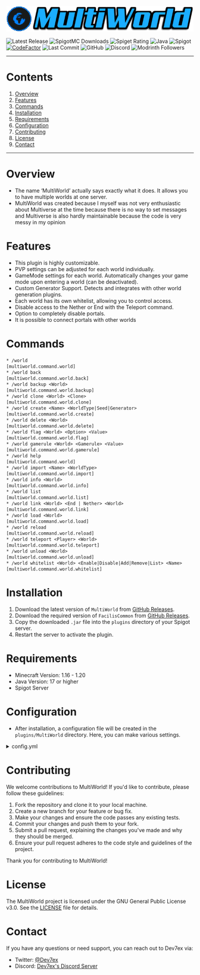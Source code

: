 ![Icon-Bild](resources/images/title.png)

![Latest Release](https://img.shields.io/github/v/release/Dev7ex/MultiWorld)
![SpigotMC Downloads](https://img.shields.io/spiget/downloads/92559?label=Downloads)
![Spiget Rating](https://img.shields.io/spiget/rating/92559?label=Rating&style=flat-square)
![Java](https://img.shields.io/badge/Java-17+-orange)
![Spigot](https://img.shields.io/badge/Spigot-1.16--1.20-red)
[![CodeFactor](https://www.codefactor.io/repository/github/dev7ex/multiworld/badge)](https://www.codefactor.io/repository/github/dev7ex/multiworld)
![Last Commit](https://img.shields.io/github/last-commit/Dev7ex/MultiWorld)
![GitHub](https://img.shields.io/github/license/dev7ex/multiworld)
![Discord](https://img.shields.io/discord/834580308543668264)
![Modrinth Followers](https://img.shields.io/modrinth/followers/multiworld-bukkit)

---

# Contents

1. [Overview](#overview)
2. [Features](#features)
3. [Commands](#commands)
4. [Installation](#installation)
5. [Requirements](#requirements)
6. [Configuration](#configuration)
7. [Contributing](#contributing)
8. [License](#license)
9. [Contact](#contact)

---

# Overview

- The name ‘MultiWorld’ actually says exactly what it does. It allows you to have multiple worlds at one server.
- MultiWorld was created because I myself was not very enthusiastic about Multiverse at the time because there is no way to
set messages and Multiverse is also hardly maintainable because the code is very messy in my opinion

# Features 

* This plugin is highly customizable.
* PVP settings can be adjusted for each world individually.
* GameMode settings for each world. Automatically changes your game mode upon entering a world (can be deactivated).
* Custom Generator Support. Detects and integrates with other world generation plugins.
* Each world has its own whitelist, allowing you to control access.
* Disable access to the Nether or End with the Teleport command.
* Option to completely disable portals.
* It is possible to connect portals with other worlds

# Commands 

```
* /world                                                                [multiworld.command.world]
* /world back                                                           [multiworld.command.world.back]
* /world backup <World>                                                 [multiworld.command.world.backup]
* /world clone <World> <Clone>                                          [multiworld.command.world.clone]
* /world create <Name> <WorldType|Seed|Generator>                       [multiworld.command.world.create]
* /world delete <World>                                                 [multiworld.command.world.delete]
* /world flag <World> <Option> <Value>                                  [multiworld.command.world.flag]
* /world gamerule <World> <Gamerule> <Value>                            [multiworld.command.world.gamerule]
* /world help                                                           [multiworld.command.world]
* /world import <Name> <WorldType>                                      [multiworld.command.world.import]
* /world info <World>                                                   [multiworld.command.world.info]
* /world list                                                           [multiworld.command.world.list]
* /world link <World> <End | Nether> <World>                            [multiworld.command.world.link]
* /world load <World>                                                   [multiworld.command.world.load]
* /world reload                                                         [multiworld.command.world.reload]
* /world teleport <Player> <World>                                      [multiworld.command.world.teleport]
* /world unload <World>                                                 [multiworld.command.world.unload]
* /world whitelist <World> <Enable|Disable|Add|Remove|List> <Name>      [multiworld.command.world.whitelist]
```

# Installation

1. Download the latest version of `MultiWorld` from [GitHub Releases](https://github.com/Dev7ex/MultiWorld/releases).
2. Download the required version of `FacilisCommon` from [GitHub Releases](https://github.com/Dev7ex/FacilisCommon/releases).
3. Copy the downloaded `.jar` file into the `plugins` directory of your Spigot server. 
4. Restart the server to activate the plugin.

# Requirements

- Minecraft Version: 1.16 - 1.20
- Java Version: 17 or higher
- Spigot Server

# Configuration

- After installation, a configuration file will be created in the `plugins/MultiWorld` directory. Here, you can make
  various settings.

<details>
<summary>config.yml</summary>

```yaml
#      __  ___      ____  _ _       __           __    __
#    /  |/  /_  __/ / /_(_) |     / /___  _____/ /___/ /
#   / /|_/ / / / / / __/ /| | /| / / __ \/ ___/ / __  /
#  / /  / / /_/ / / /_/ / | |/ |/ / /_/ / /  / / /_/ /
# /_/  /_/\__,_/_/\__/_/  |__/|__/\____/_/  /_/\__,_/
#
# Copyright (c) 2021 - 2024 by Dev7ex
# Version: ${project.version}
config-version: ${project.version}
# General
prefix: '§8[§bMultiWorld§8]§r'
no-permission: '§cIm sorry, but you do not have permission to perform this command. Please contact the server administrators if you believe that is in error.'
no-console-command: '%prefix% §cThis command can only performed by a player'
no-player-command: '%prefix% §cThis command can only performed by the console'
no-player-found: '%prefix% §cThis player could not be found'

settings:
  # The time format in which information is displayed
  time-format: dd.MM.yyyy HH:mm:ss
  # Should all players with the permission (multiworld.notify.update)
  # get a message when entering server
  receive-update-message: true
  # Should the auto-game-mode per world work?
  auto-game-mode-enabled: true
  # Should MultiWorld connect the worlds with each other via the registered data?
  world-link-enabled: true
  # Should you be able to enter Nether/End worlds with the command /world telport <Player> <World>
  access-nether-world-via-command: true
  access-end-world-via-command: true
  # Standard values for new worlds
  defaults:
    normal-world: world
    end-world: world_the_end
    nether-world: world_nether
    load-auto: false
    difficulty: PEACEFUL
    game-mode: SURVIVAL
    pvp-enabled: true
    spawn-animals: true
    spawn-monsters: true
    spawn-entities: true
    receive-achievements: true
    end-portal-accessible: true
    nether-portal-accessible: true
    whitelist-enabled: false

messages:
  general:
    update-message-player: '%prefix% §7There is a new update available. §8[§bhttps://www.spigotmc.org/resources/multiworld.92559§8]'
    update-message-version-player: '%prefix% §7Current Version: §b%current_version% §7New Version §b%new_version%'
    world-not-exists: '%prefix% §cThe specified world does not exist!'
    world-not-loaded: '%prefix% §cThe specified world is not loaded!'
    world-already-exists: '%prefix% §cThe specified world already exists!'
    world-type-not-exists: '%prefix% §cThe specified WorldType does not exist'
    world-folder-not-exists: '%prefix% §cNo world folder could be found!'
    world-whitelist-block-trespassing: '%prefix% §7You are not on the whitelist of this world!'
  commands:
    back:
      usage: '%prefix% §cUsage: /world back'
      world-not-exists: '%prefix% §cThere is no world you can go!'
      sender-already-there: '%prefix% §cYou are already in the world §b%world_name%'
    backup:
      usage: '%prefix% §cUsage: /world backup <World>'
      starting: '%prefix% §7A backup of the world §b%world_name% is created...'
      finished: '%prefix% §7The backup of the world §b%world_name% §7has been successfully created!'
    clone:
      usage: '%prefix% §cUsage: /world clone <World> <Name>'
      starting: '%prefix% §7The world §b%world_name% §7will be copied...'
      finished: '%prefix% §7The world §b%world_name% §7has been successfully copied!'
    create:
      usage: '%prefix% §cUsage: /world create <Name> <Generator | Seed | WorldType>'
      starting: '%prefix% §7The world §b%world_name% §7will be created...'
      finished: '%prefix% §7The world §b%world_name% §7was created successfully!'
    delete:
      usage: '%prefix% §cUsage: /world delete <World>'
      world-cannot-deleted: '%prefix% §cThe specified world may not be deleted!'
      starting: '%prefix% §7The world §b%world_name% §7will be deleted...'
      finished: '%prefix% §7The world §b%world_name% §7has been successfully deleted!'
    flag:
      usage: '%prefix% §cUsage: /world flag <World> <Flag> <Value>'
      not-existing: '%prefix% §cThis flag does not exist'
      value-not-existing: '%prefix% §cThis value does not exist for the flag §b%flag%'
      successfully-set: '%prefix% §7The flag §b%flag% §7was set to §b%value%§7!'
    gamerule:
      usage: '%prefix% §cUsage: /world flag <World> <Gamerule> <Value>'
      not-existing: '%prefix% §cThis GameRule does not exist'
      value-not-existing: '%prefix% §cThis value does not exist for the GameRule §b%gamerule%'
      successfully-set: '%prefix% §7The GameRule §b%gamerule% §7was set to §b%value%§7!'
    help:
      message:
        - ''
        - '§f§m                    §r§r %prefix% §f§m                    '
        - ''
        - '§7» §7/world §bback'
        - '§7» §7/world §bbackup §7<World>'
        - '§7» §7/world §bclone §7<World> <Name>'
        - '§7» §7/world §bcreate §7<Name> <WorldType | Seed | Generator>'
        - '§7» §7/world §bdelete §7<World>'
        - '§7» §7/world §bflag §7<World> <Property> <Value>'
        - '§7» §7/world §bgamerule §7<World> <GameRule> <Value>'
        - '§7» §7/world §bhelp'
        - '§7» §7/world §bimport §7<World> <WorldType>'
        - '§7» §7/world §binfo §7<World>'
        - '§7» §7/world §blist'
        - '§7» §7/world §blink §7<World> <Nether | End> <Welt>'
        - '§7» §7/world §bload §7<World>'
        - '§7» §7/world §breload'
        - '§7» §7/world §bteleport §7<Player> <World>'
        - '§7» §7/world §bunload §7<World>'
        - '§7» §7/world §bwhitelist §7<World> <Enable | Disable | Add | Remove | List> <Name>'
        - ''
        - '§f§m                    §r§r %prefix% §f§m                    '
        - ''
    import:
      usage: '%prefix% §cUsage: /world import <Name> <WorldType | Generator>'
      world-already-imported: '%prefix% §7The world §b%world_name% §7is already imported!'
      starting: '%prefix% §7The world §b%world_name% §7will import...'
      finished: '%prefix% §7The world §b%world_name% §7was successfully imported!'
    info:
      usage: '%prefix% §cUsage: /world info <World>'
      message:
        - ''
        - '§f§m               §r§r §b%world_name% §f§m               '
        - ''
        - '§7» Creator: §b%world_creator_name%'
        - '§7» Created at: §b%creation_timestamp%'
        - '§7» Load-Auto: §b%load_auto%'
        - '§7» Loaded: §b%loaded%'
        - '§7» WorldType: §b%world_type%'
        - '§7» Environment: §b%environment%'
        - '§7» Difficulty: §b%difficulty%'
        - '§7» GameMode: §b%gamemode%'
        - '§7» Pvp: §b%pvp_enabled%'
        - '§7» Receive-Achievements: §b%receive_achievements%'
        - '§7» Spawn-Monster: §b%spawn_monsters%'
        - '§7» Spawn-Animals: §b%spawn_animals%'
        - '§7» Spawn-Entities: §b%spawn_entities%'
        - '§7» Normal-World: §b%normal_world%'
        - '§7» Nether-World: §b%nether_world%'
        - '§7» End-World: §b%end_world%'
        - '§7» End-Portal-Accessible: §b%end-portal-accessible%'
        - '§7» Nether-Portal-Accessible: §b%nether-portal-accessible%'
        - '§7» Whitelist: §b%whitelist_enabled%'
        - ''
        - '§f§m               §r§r §b%world_name% §f§m               '
        - ''
    list:
      usage: '%prefix% §cUsage: /world list'
      message: '%prefix% §aWorlds: %world_names%'
    link:
      usage: '%prefix% §cUsage: /world link <World> <End | Nether> <World>'
      environment-not-exists: '%prefix% §cThe specified environment does not exist!'
      successfully-set: '%prefix% §7You have connected the portal of the environment §b%environment_name% §7in the world §b%world_name% §7with the world §b%target_world_name%'
    load:
      usage: '%prefix% §cUsage: /world load <Name>'
      world-already-loaded: '%prefix% §7The world §b%world_name% §7is already loaded!'
      starting: '%prefix% §7The world §b%world_name% §7will loaded...'
      finished: '%prefix% §7The world §b%world_name% §7was successfully loaded!'
    reload:
      usage: '%prefix% §cUsage: /world reload'
      message: '%prefix% §7The configurations has been reloaded!'
    teleport:
      usage: '%prefix% §cUsage: /world teleport <Player> <World>'
      message: '%prefix% §a%player_name% §7is teleported to the world §b%world_name% §7!'
      sender-already-there: '%prefix% §7You are already in the world §b%world_name%'
      target-already-there: '%prefix% §7The player §a%player_name% §7is already in the world §b%world_name%'
      nether-not-accessible: '%prefix% §cYou cant enter the Nether via the command!'
      end-not-accessible: '%prefix% §cYou cant enter the end via the command!'
    unload:
      usage: '%prefix% §cUsage: /world unload <World>'
      world-cannot-unloaded: '%prefix% §cThe specified world must not be unloaded!'
      starting: '%prefix% §7The world §b%world_name% §7will be unloaded...'
      finished: '%prefix% §7The world §b%world_name% §7was successfully unloaded!'
      chunk-starting: '%prefix% §7The chunks in §b%world_name% §7are unloaded...'
      chunk-finished: '%prefix% §7The chunks in §b%world_name% §7were successfully unloaded!'
      chunk-teleport: '%prefix% §7The world you were in will be unloaded. You will be teleported!'
    whitelist:
      usage: '%prefix% §cUsage: /world whitelist <World> <On | Off | Add | List | Remove> <Player>'
      add:
        already-added: '%prefix% §7The player %player_name% §7is already §7on the whitelist!'
        successfully-added: '%prefix% §7You have added %player_name% §7to the whitelist of world §b%world_name%'
      list:
        empty: '%prefix% §7The whitelist for world §b%world_name% §7is empty'
        message: '%prefix% §7Whitelist: %player_names%'
      disable:
        already-disabled: '%prefix% §7World whitelist §b%world_name% §7is already disabled!'
        successfully-disabled: '%prefix% §7You have disabled the whitelist in the world §b%world_name%§7!'
      enable:
        already-enabled: '%prefix% §7The world whitelist §b%world_name% §7is already activated!'
        successfully-enabled: '%prefix% §7You have activated the whitelist in the world §b%world_name% §7!'
      remove:
        already-removed: '%prefix% §7The player %player_name% §7is §cnot §7on the whitelist!'
        successfully-removed: '%prefix% §7You have %player_name% §7removed from the §b%world_name% §7whitelist'
```
</details>

# Contributing

We welcome contributions to MultiWorld! If you'd like to contribute, please follow these guidelines:

1. Fork the repository and clone it to your local machine.
2. Create a new branch for your feature or bug fix.
3. Make your changes and ensure the code passes any existing tests.
4. Commit your changes and push them to your fork.
5. Submit a pull request, explaining the changes you've made and why they should be merged.
6. Ensure your pull request adheres to the code style and guidelines of the project.

Thank you for contributing to MultiWorld!

# License

The MultiWorld project is licensed under the GNU General Public License v3.0. See the [LICENSE](LICENSE) file for
details.

# Contact

If you have any questions or need support, you can reach out to Dev7ex via:

- Twitter: [@Dev7ex](https://twitter.com/Dev7ex)
- Discord: [Dev7ex's Discord Server](https://discord.gg/ta33bbA8eF)